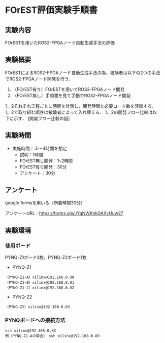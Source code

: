 # FOrEST評価実験手順書

## 実験内容
FOrESTを用いたROS2-FPGAノード自動生成手法の評価

## 実験概要
FOrESTによるROS2-FPGAノード自動生成手法の為，被験者は以下の2つの手法でROS2-FPGAノード開発を行う．
1. （FOrEST有り）FOrESTを用いてROS2-FPGAノード開発
2. （FOrEST無し）手順書を見て手動でROS2-FPGAノード開発

1，2それぞれ工程ごとに時間を計測し，開発時間と必要コード数を評価する．
1，2で取り組む順序は被験者によって入れ替える．
1，2の開発フロー比較は以下に示す．
[開発フロー比較の図]

## 実験時間
- 実施時間：３～4時間を想定
  - 説明：1時間
  - FOrEST無し開発：1~2時間
  - FOrEST有り開発：30分
  - アンケート：30分

## アンケート
google formsを用いる（所要時間30分）

アンケートURL：https://forms.gle/JYqNWKnkGAXvUuw27


## 実験環境

### 使用ボード
PYNQ-Z1ボード3枚，PYNQ-Z2ボード1枚

- PYNQ-Z1
```
（PYNQ-Z1-A）xilinx@192.168.0.80
（PYNQ-Z1-B）xilinx@192.168.0.81
（PYNQ-Z1-C）xilinx@192.168.0.82
```

- PYNQ-Z2
```
（PYNQ-Z2）xilinx@192.168.0.83
```

### PYNQボードへの接続方法
```
ssh xilinx@192.168.0.XX
例（PYNQ-Z1-Aの場合）：ssh xilinx@192.168.0.80
```
